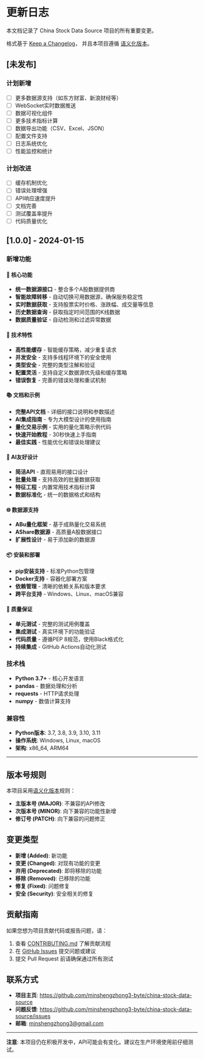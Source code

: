 # 更新日志

本文档记录了 China Stock Data Source 项目的所有重要变更。

格式基于 [Keep a Changelog](https://keepachangelog.com/zh-CN/1.0.0/)，
并且本项目遵循 [语义化版本](https://semver.org/lang/zh-CN/)。

## [未发布]

### 计划新增
- [ ] 更多数据源支持（如东方财富、新浪财经等）
- [ ] WebSocket实时数据推送
- [ ] 数据可视化组件
- [ ] 更多技术指标计算
- [ ] 数据导出功能（CSV、Excel、JSON）
- [ ] 配置文件支持
- [ ] 日志系统优化
- [ ] 性能监控和统计

### 计划改进
- [ ] 缓存机制优化
- [ ] 错误处理增强
- [ ] API响应速度提升
- [ ] 文档完善
- [ ] 测试覆盖率提升
- [ ] 代码质量优化

## [1.0.0] - 2024-01-15

### 新增功能

#### 🚀 核心功能
- **统一数据源接口** - 整合多个A股数据提供商
- **智能故障转移** - 自动切换可用数据源，确保服务稳定性
- **实时数据获取** - 支持股票实时价格、涨跌幅、成交量等信息
- **历史数据查询** - 获取指定时间范围的K线数据
- **数据质量验证** - 自动检测和过滤异常数据

#### 🔧 技术特性
- **高性能缓存** - 智能缓存策略，减少重复请求
- **并发安全** - 支持多线程环境下的安全使用
- **类型安全** - 完整的类型注解和验证
- **配置灵活** - 支持自定义数据源优先级和缓存策略
- **错误恢复** - 完善的错误处理和重试机制

#### 📚 文档和示例
- **完整API文档** - 详细的接口说明和参数描述
- **AI集成指南** - 专为大模型设计的使用指南
- **量化交易示例** - 实用的量化策略示例代码
- **快速开始教程** - 30秒快速上手指南
- **最佳实践** - 性能优化和错误处理建议

#### 🤖 AI友好设计
- **简洁API** - 直观易用的接口设计
- **批量处理** - 支持高效的批量数据获取
- **特征工程** - 内置常用技术指标计算
- **数据标准化** - 统一的数据格式和结构

#### 🌐 数据源支持
- **ABu量化框架** - 基于成熟量化交易系统
- **AShare数据源** - 高质量A股数据接口
- **扩展性设计** - 易于添加新的数据源

#### 📦 安装和部署
- **pip安装支持** - 标准Python包管理
- **Docker支持** - 容器化部署方案
- **依赖管理** - 清晰的依赖关系和版本要求
- **跨平台支持** - Windows、Linux、macOS兼容

#### 🧪 质量保证
- **单元测试** - 完整的测试用例覆盖
- **集成测试** - 真实环境下的功能验证
- **代码质量** - 遵循PEP 8规范，使用Black格式化
- **持续集成** - GitHub Actions自动化测试

### 技术栈
- **Python 3.7+** - 核心开发语言
- **pandas** - 数据处理和分析
- **requests** - HTTP请求处理
- **numpy** - 数值计算支持

### 兼容性
- **Python版本**: 3.7, 3.8, 3.9, 3.10, 3.11
- **操作系统**: Windows, Linux, macOS
- **架构**: x86_64, ARM64

---

## 版本号规则

本项目采用[语义化版本](https://semver.org/lang/zh-CN/)规则：

- **主版本号 (MAJOR)**: 不兼容的API修改
- **次版本号 (MINOR)**: 向下兼容的功能性新增
- **修订号 (PATCH)**: 向下兼容的问题修正

## 变更类型

- **新增 (Added)**: 新功能
- **变更 (Changed)**: 对现有功能的变更
- **弃用 (Deprecated)**: 即将移除的功能
- **移除 (Removed)**: 已移除的功能
- **修复 (Fixed)**: 问题修复
- **安全 (Security)**: 安全相关的修复

## 贡献指南

如果您想为项目贡献代码或报告问题，请：

1. 查看 [CONTRIBUTING.md](CONTRIBUTING.md) 了解贡献流程
2. 在 [GitHub Issues](https://github.com/minshengzhong3-byte/china-stock-data-source/issues) 提交问题或建议
3. 提交 Pull Request 前请确保通过所有测试

## 联系方式

- **项目主页**: https://github.com/minshengzhong3-byte/china-stock-data-source
- **问题反馈**: https://github.com/minshengzhong3-byte/china-stock-data-source/issues
- **邮箱**: minshengzhong3@gmail.com

---

**注意**: 本项目仍在积极开发中，API可能会有变化。建议在生产环境使用前仔细测试。